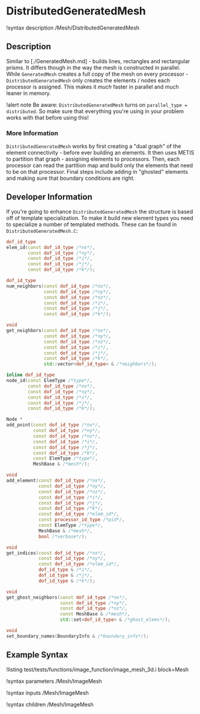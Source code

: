 # DistributedGeneratedMesh

!syntax description /Mesh/DistributedGeneratedMesh

## Description

Similar to [./GeneratedMesh.md] - builds lines, rectangles and rectangular prisms.  It differs though in the way the mesh is constructed in parallel.  While `GeneratedMesh` creates a full copy of the mesh on every processor - `DistributedGeneratedMesh` only creates the elements / nodes each processor is assigned.  This makes it _much_ faster in parallel and much leaner in memory.

!alert note
Be aware: `DistributedGeneratedMesh` turns on `parallel_type = distributed`.  So make sure that everything you're using in your problem works with that before using this!

### More Information

`DistributedGeneratedMesh` works by first creating a "dual graph" of the element connectivity - before ever building an elements.  It then uses METIS to partition that graph - assigning elements to processors.  Then, each processor can read the partition map and build only the elements that need to be on that processor.  Final steps include adding in "ghosted" elements and making sure that boundary conditions are right.

## Developer Information

If you're going to enhance `DistributedGeneratedMesh` the structure is based off of template specialization.  To make it build new element types you need to specialize a number of templated methods.  These can be found in `DistributedGeneratedMesh.C`:

```C++
dof_id_type
elem_id(const dof_id_type /*nx*/,
        const dof_id_type /*ny*/,
        const dof_id_type /*i*/,
        const dof_id_type /*j*/,
        const dof_id_type /*k*/);

dof_id_type
num_neighbors(const dof_id_type /*nx*/,
              const dof_id_type /*ny*/,
              const dof_id_type /*nz*/,
              const dof_id_type /*i*/,
              const dof_id_type /*j*/,
              const dof_id_type /*k*/);

void
get_neighbors(const dof_id_type /*nx*/,
              const dof_id_type /*ny*/,
              const dof_id_type /*nz*/,
              const dof_id_type /*i*/,
              const dof_id_type /*j*/,
              const dof_id_type /*k*/,
              std::vector<dof_id_type> & /*neighbors*/);

inline dof_id_type
node_id(const ElemType /*type*/,
        const dof_id_type /*nx*/,
        const dof_id_type /*ny*/,
        const dof_id_type /*i*/,
        const dof_id_type /*j*/,
        const dof_id_type /*k*/);

Node *
add_point(const dof_id_type /*nx*/,
          const dof_id_type /*ny*/,
          const dof_id_type /*nz*/,
          const dof_id_type /*i*/,
          const dof_id_type /*j*/,
          const dof_id_type /*k*/,
          const ElemType /*type*/,
          MeshBase & /*mesh*/);

void
add_element(const dof_id_type /*nx*/,
            const dof_id_type /*ny*/,
            const dof_id_type /*nz*/,
            const dof_id_type /*i*/,
            const dof_id_type /*j*/,
            const dof_id_type /*k*/,
            const dof_id_type /*elem_id*/,
            const processor_id_type /*pid*/,
            const ElemType /*type*/,
            MeshBase & /*mesh*/,
            bool /*verbose*/);

void
get_indices(const dof_id_type /*nx*/,
            const dof_id_type /*ny*/,
            const dof_id_type /*elem_id*/,
            dof_id_type & /*i*/,
            dof_id_type & /*j*/,
            dof_id_type & /*k*/);

void
get_ghost_neighbors(const dof_id_type /*nx*/,
                    const dof_id_type /*ny*/,
                    const dof_id_type /*nz*/,
                    const MeshBase & /*mesh*/,
                    std::set<dof_id_type> & /*ghost_elems*/);

void
set_boundary_names(BoundaryInfo & /*boundary_info*/);
```

## Example Syntax

!listing test/tests/functions/image_function/image_mesh_3d.i block=Mesh

!syntax parameters /Mesh/ImageMesh

!syntax inputs /Mesh/ImageMesh

!syntax children /Mesh/ImageMesh

